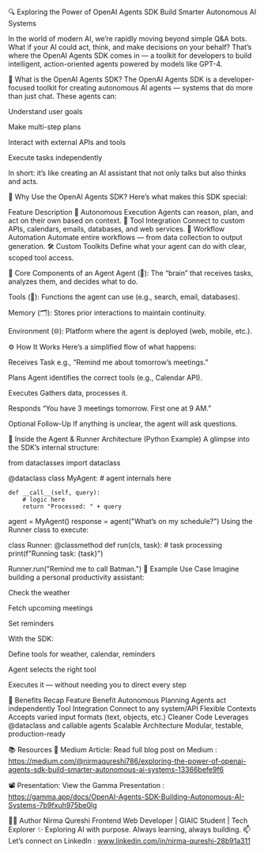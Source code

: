 
🔍 Exploring the Power of OpenAI Agents SDK
Build Smarter Autonomous AI Systems

In the world of modern AI, we’re rapidly moving beyond simple Q&A bots. What if your AI could act, think, and make decisions on your behalf? That’s where the OpenAI Agents SDK comes in — a toolkit for developers to build intelligent, action-oriented agents powered by models like GPT-4.

🤖 What is the OpenAI Agents SDK?
The OpenAI Agents SDK is a developer-focused toolkit for creating autonomous AI agents — systems that do more than just chat. These agents can:

Understand user goals

Make multi-step plans

Interact with external APIs and tools

Execute tasks independently

In short: it’s like creating an AI assistant that not only talks but also thinks and acts.

🚀 Why Use the OpenAI Agents SDK?
Here’s what makes this SDK special:

Feature	Description
🧠 Autonomous Execution	Agents can reason, plan, and act on their own based on context.
🔌 Tool Integration	Connect to custom APIs, calendars, emails, databases, and web services.
🔁 Workflow Automation	Automate entire workflows — from data collection to output generation.
🛠️ Custom Toolkits	Define what your agent can do with clear, scoped tool access.

🧩 Core Components of an Agent
Agent (🧠): The “brain” that receives tasks, analyzes them, and decides what to do.

Tools (🔧): Functions the agent can use (e.g., search, email, databases).

Memory (🗂️): Stores prior interactions to maintain continuity.

Environment (🌐): Platform where the agent is deployed (web, mobile, etc.).

⚙️ How It Works
Here’s a simplified flow of what happens:

Receives Task
e.g., “Remind me about tomorrow’s meetings.”

Plans
Agent identifies the correct tools (e.g., Calendar API).

Executes
Gathers data, processes it.

Responds
“You have 3 meetings tomorrow. First one at 9 AM.”

Optional Follow-Up
If anything is unclear, the agent will ask questions.

🧱 Inside the Agent & Runner Architecture (Python Example)
A glimpse into the SDK’s internal structure:

from dataclasses import dataclass

@dataclass
class MyAgent:
    # agent internals here
    
    def __call__(self, query):
        # logic here
        return "Processed: " + query

agent = MyAgent()
response = agent("What’s on my schedule?")
Using the Runner class to execute:


class Runner:
    @classmethod
    def run(cls, task):
        # task processing
        print(f"Running task: {task}")

Runner.run("Remind me to call Batman.")
📌 Example Use Case
Imagine building a personal productivity assistant:

Check the weather

Fetch upcoming meetings

Set reminders

With the SDK:

Define tools for weather, calendar, reminders

Agent selects the right tool

Executes it — without needing you to direct every step

🌟 Benefits Recap
Feature	Benefit
Autonomous Planning	Agents act independently
Tool Integration	Connect to any system/API
Flexible Contexts	Accepts varied input formats (text, objects, etc.)
Cleaner Code	Leverages @dataclass and callable agents
Scalable Architecture	Modular, testable, production-ready

📚 Resources
📖 Medium Article: Read full blog post on Medium : https://medium.com/@nirmaqureshi786/exploring-the-power-of-openai-agents-sdk-build-smarter-autonomous-ai-systems-13366befe9f6

📽️ Presentation: View the Gamma Presentation : https://gamma.app/docs/OpenAI-Agents-SDK-Building-Autonomous-AI-Systems-7b9fxuh975be0lg

👩‍💻 Author
Nirma Qureshi
Frontend Web Developer | GIAIC Student | Tech Explorer
✨ Exploring AI with purpose. Always learning, always building.
📫 Let’s connect on LinkedIn : www.linkedin.com/in/nirma-qureshi-28b91a311
